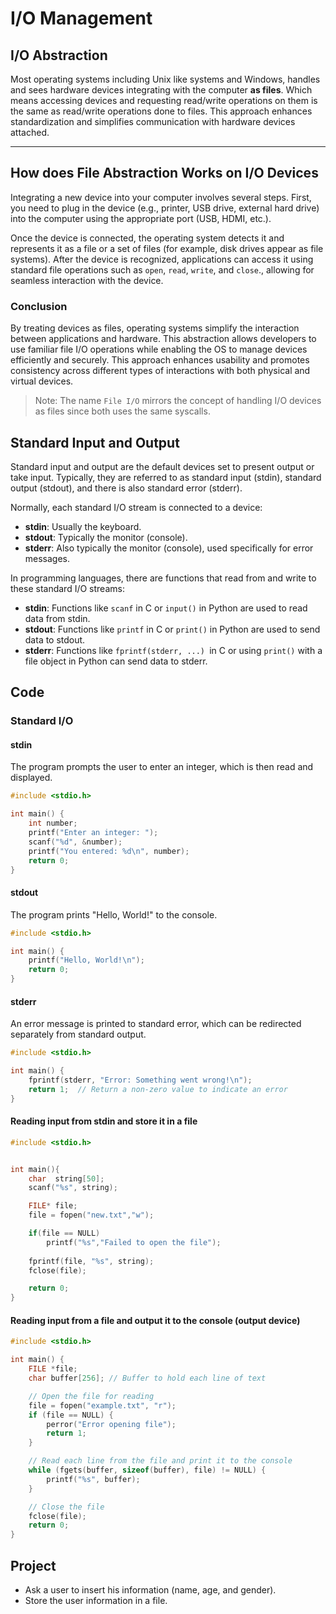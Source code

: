 
# I/O Management 

## I/O Abstraction
Most operating systems including Unix like systems and Windows, handles and sees hardware devices integrating with the computer **as files**. Which means accessing devices and requesting read/write operations on them is the same as read/write operations done to files. This approach enhances standardization and simplifies communication with hardware devices attached.

---

## How does File Abstraction Works on I/O Devices
Integrating a new device into your computer involves several steps. First, you need to plug in the device (e.g., printer, USB drive, external hard drive) into the computer using the appropriate port (USB, HDMI, etc.).

Once the device is connected, the operating system detects it and represents it as a file or a set of files (for example, disk drives appear as file systems). After the device is recognized, applications can access it using standard file operations such as `open`, `read`, `write`, and `close`., allowing for seamless interaction with the device.


### Conclusion

By treating devices as files, operating systems simplify the interaction between applications and hardware. This abstraction allows developers to use familiar file I/O operations while enabling the OS to manage devices efficiently and securely. This approach enhances usability and promotes consistency across different types of interactions with both physical and virtual devices.

> Note: The name `File I/O` mirrors the concept of handling I/O devices as files since both uses the same syscalls.

## Standard Input and Output
Standard input and output are the default devices set to present output or take input. Typically, they are referred to as standard input (stdin), standard output (stdout), and there is also standard error (stderr).

Normally, each standard I/O stream is connected to a device:

- **stdin**: Usually the keyboard.
- **stdout**: Typically the monitor (console).
- **stderr**: Also typically the monitor (console), used specifically for error messages.


In programming languages, there are functions that read from and write to these standard I/O streams:

- **stdin**: Functions like `scanf` in C or `input()` in Python are used to read data from stdin.
- **stdout**: Functions like `printf` in C or `print()` in Python are used to send data to stdout.
- **stderr**: Functions like `fprintf(stderr, ...) `in C or using `print()` with a file object in Python can send data to stderr.

## Code

### Standard I/O

#### stdin
The program prompts the user to enter an integer, which is then read and displayed.
```c
#include <stdio.h>

int main() {
    int number;
    printf("Enter an integer: ");
    scanf("%d", &number);
    printf("You entered: %d\n", number);
    return 0;
}
```

#### stdout
The program prints "Hello, World!" to the console.

```c
#include <stdio.h>

int main() {
    printf("Hello, World!\n");
    return 0;
}
```

#### stderr
An error message is printed to standard error, which can be redirected separately from standard output.

```c
#include <stdio.h>

int main() {
    fprintf(stderr, "Error: Something went wrong!\n");
    return 1;  // Return a non-zero value to indicate an error
}
```

#### Reading input from stdin and store it in a file

```c
#include <stdio.h>


int main(){
    char  string[50];
    scanf("%s", string);

    FILE* file;
    file = fopen("new.txt","w");

    if(file == NULL) 
        printf("%s","Failed to open the file");
    
    fprintf(file, "%s", string);
    fclose(file);

    return 0;
}
```

#### Reading input from a file and output it to the console (output device)

```c
#include <stdio.h>

int main() {
    FILE *file;
    char buffer[256]; // Buffer to hold each line of text

    // Open the file for reading
    file = fopen("example.txt", "r");
    if (file == NULL) {
        perror("Error opening file");
        return 1;
    }

    // Read each line from the file and print it to the console
    while (fgets(buffer, sizeof(buffer), file) != NULL) {
        printf("%s", buffer);
    }

    // Close the file
    fclose(file);
    return 0;
}
```

<!-- to do:
- get an example of reading input and produce it as an output on the screen. 
- maybe reading about activating camera as an input and add it as an example. -->

## Project
- Ask a user to insert his information (name, age, and gender).
- Store the user information in a file.